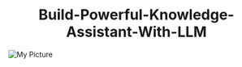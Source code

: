  
<h1 align="center"> Build-Powerful-Knowledge-Assistant-With-LLM </h1>

![My Picture](./assets/Build-Powerful-Knowledge-Assistant-With-LLM.png)
